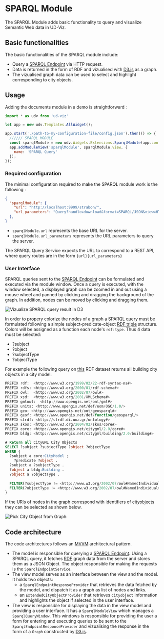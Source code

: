 # SPARQL Module

The SPARQL Module adds basic functionality to query and visualize Semantic Web data in UD-Viz.

## Basic functionalities

The basic functionalities of the SPARQL module include:
- Query a [SPARQL Endpoint](https://github.com/VCityTeam/UD-SV/blob/master/Vocabulary/Readme.md#SPARQL-Endpoint) via HTTP request.
- Data is returned in the form of RDF and vizualised with [D3.js](https://d3js.org/) as a graph.
- The vizualised graph data can be used to select and highlight corresponding to city objects.

## Usage

Adding the documents module in a demo is straightforward :

```js
import * as udv from 'ud-viz'

let app = new udv.Templates.AllWidget();

app.start('./path-to-my-configuration-file/config.json').then(() => {
  ////// SPARQL MODULE
  const sparqlModule = new udv.Widgets.Extensions.SparqlModule(app.config, app.layerManager);
  app.addModuleView('sparqlModule', sparqlModule.view, {
    name: 'SPARQL Query'
  });
});
```

### Required configuration

The minimal configuration required to make the SPARQL module work is the following :

```json
{
  "sparqlModule": {
    "url": "http://localhost:9999/strabon/",
    "url_parameters": "Query?handle=download&format=SPARQL/JSON&view=HTML&query="
  },
}
```

- `sparqlModule.url` represents the base URL for the server. 
- `sparqlModule.url_parameters` represents the URL parameters to query the server.

The SPARQL Query Service expects the URL to correspond to a REST API, where query routes are in the form `{url}{url_parameters}`

### User Interface

SPARQL queries sent to the [SPARQL Endpoint](https://github.com/VCityTeam/UD-SV/blob/master/Vocabulary/Readme.md#SPARQL-Endpoint) can be formulated and executed via the module window. Once a query is executed, with the window selected, a displayed graph can be zoomed in and out using a mouse wheel and panned by clicking and dragging the background of the graph. In addition, nodes can be moved by clicking and dragging them.

![Vizualize SPARQL query result in D3](./Doc/Pictures/sparql-widget-demo.gif)

In order to propery colorize the nodes of a graph a SPARQL query must be formulated following a simple subject-predicate-object [RDF triple](https://github.com/VCityTeam/UD-SV/blob/master/Vocabulary/Readme.md#triple) structure. Colors will be assigned as a function each node's `rdf:type`. Thus 4 data must be selected:
- ?subject
- ?object
- ?subjectType
- ?objectType

For example the following query on [this](https://github.com/VCityTeam/UD-Graph/blob/sparql-demo/SPARQL_Demo/data/LYON_1ER_BATI_2015-20_bldg-patched.rdf) RDF dataset returns all building city objects in a city model:
```SQL
PREFIX rdf:  <http://www.w3.org/1999/02/22-rdf-syntax-ns#>
PREFIX rdfs: <http://www.w3.org/2000/01/rdf-schema#>
PREFIX owl:  <http://www.w3.org/2002/07/owl#>
PREFIX xsd:  <http://www.w3.org/2001/XMLSchema#>
PREFIX gmlowl:  <http://www.opengis.net/ont/gml#>
PREFIX units: <http://www.opengis.net/def/uom/OGC/1.0/>
PREFIX geo: <http://www.opengis.net/ont/geosparql#>
PREFIX geof: <http://www.opengis.net/def/function/geosparql/>
PREFIX strdf: <http://strdf.di.uoa.gr/ontology#>
PREFIX skos: <http://www.w3.org/2004/02/skos/core#>
PREFIX core: <http://www.opengis.net/citygml/2.0/core#>
PREFIX bldg: <http://www.opengis.net/citygml/building/2.0/building#>

# Return all CityGML City Objects
SELECT ?subject ?subjectType ?object ?objectType
WHERE {
  ?subject a core:CityModel ;
    ?predicate ?object .
  ?subject a ?subjectType .
  ?object a bldg:Building .
  ?object a ?objectType .
  
  FILTER(?subjectType != <http://www.w3.org/2002/07/owl#NamedIndividual>)
  FILTER(?objectType != <http://www.w3.org/2002/07/owl#NamedIndividual>)
}
```

If the URIs of nodes in the graph correspond with identifiers of cityobjects they can be selected as shown below.

![Pick City Object from Graph](./Doc/Pictures/pickcityobjectfromgraph.gif)

## Code architecture

The code architectures follows an [MVVM](https://en.wikipedia.org/wiki/Model%E2%80%93view%E2%80%93viewmodel) architectural pattern.

- The model is responsible for querying a [SPARQL Endpoint](https://github.com/VCityTeam/UD-SV/blob/master/Vocabulary/Readme.md#SPARQL-Endpoint). Using a SPARQL query, it fetches [RDF](https://github.com/VCityTeam/UD-SV/blob/master/Vocabulary/Readme.md#resource-description-framework) graph data from the server and stores them as a JSON Object. The object responsible for making the requests is the `SparqlEndpointService`.
- The view model serves as an interface between the view and the model. It holds two objects: 
  - a `SparqlEndpointResponseProvider` that retrieves the data fetched by the model, and dispatch it as a graph as list of nodes and links.
  - an `ExtendedCityObjectProvider` that retrieves `cityobject` information and highlights the object if selected in the user interface.
- The view is responsible for displaying the data in the view model and providing a user interface. It has a `SparqlModuleView` which manages a `SparqlQueryWindow`. This windows is responsible for providing the user a form for entering and executing queries to be sent to the `SparqlEndpointResponseProvider` and vizualising the response in the form of a `Graph` constructed by [D3.js](https://d3js.org/).

